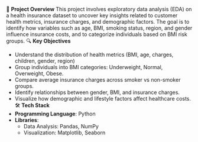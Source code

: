 📌 **Project Overview**
This project involves exploratory data analysis (EDA) on a health insurance dataset to uncover key insights related to customer health metrics, insurance charges, and demographic factors. 
The goal is to identify how variables such as age, BMI, smoking status, region, and gender influence insurance costs, and to categorize individuals based on BMI risk groups.
🔍 **Key Objectives**
- Understand the distribution of health metrics (BMI, age, charges, children, gender, region)
- Group individuals into BMI categories: Underweight, Normal, Overweight, Obese.
- Compare average insurance charges across smoker vs non-smoker groups.
- Identify relationships between gender, BMI, and insurance charges.
- Visualize how demographic and lifestyle factors affect healthcare costs.
🛠️ **Tech Stack**
- **Programming Language**: Python
- **Libraries**:
  - Data Analysis: Pandas, NumPy
  - Visualization: Matplotlib, Seaborn
